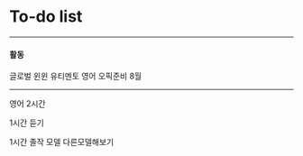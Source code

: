 # To-do list

----------------
#### 활동

글로벌 윈윈
유티멘토
영어 오픽준비 8월

-----

영어 2시간

1시간 듣기

1시간 졸작 모델 다른모델해보기



